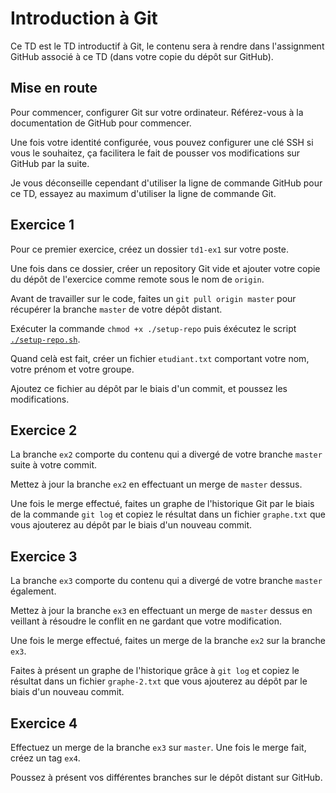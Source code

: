 Introduction à Git
==================

Ce TD est le TD introductif à Git, le contenu sera à rendre dans l'assignment GitHub associé à ce TD (dans votre copie du dépôt sur GitHub).

Mise en route
-------------

Pour commencer, configurer Git sur votre ordinateur. Référez-vous à la documentation de GitHub pour commencer.

Une fois votre identité configurée, vous pouvez configurer une clé SSH si vous le souhaitez, ça facilitera le fait de pousser vos modifications sur GitHub par la suite.

Je vous déconseille cependant d'utiliser la ligne de commande GitHub pour ce TD, essayez au maximum d'utiliser la ligne de commande Git.

Exercice 1
----------

Pour ce premier exercice, créez un dossier `td1-ex1` sur votre poste.

Une fois dans ce dossier, créer un repository Git vide et ajouter votre copie du dépôt de l'exercice comme remote sous le nom de `origin`.

Avant de travailler sur le code, faites un `git pull origin master` pour récupérer la branche `master` de votre dépôt distant.

Exécuter la commande `chmod +x ./setup-repo` puis éxécutez le script [`./setup-repo.sh`](./setup-repo.sh).

Quand celà est fait, créer un fichier `etudiant.txt` comportant votre nom, votre prénom et votre groupe.

Ajoutez ce fichier au dépôt par le biais d'un commit, et poussez les modifications.

Exercice 2
----------

La branche `ex2` comporte du contenu qui a divergé de votre branche `master` suite à votre commit.

Mettez à jour la branche `ex2` en effectuant un merge de `master` dessus.

Une fois le merge effectué, faites un graphe de l'historique Git par le biais de la commande `git log` et copiez le résultat dans un fichier `graphe.txt` que vous ajouterez au dépôt par le biais d'un nouveau commit.

Exercice 3
----------

La branche `ex3` comporte du contenu qui a divergé de votre branche `master` également.

Mettez à jour la branche `ex3` en effectuant un merge de `master` dessus en veillant à résoudre le conflit en ne gardant que votre modification.

Une fois le merge effectué, faites un merge de la branche `ex2` sur la branche `ex3`.

Faites à présent un graphe de l'historique grâce à `git log` et copiez le résultat dans un fichier `graphe-2.txt` que vous ajouterez au dépôt par le biais d'un nouveau commit.

Exercice 4
----------

Effectuez un merge de la branche `ex3` sur `master`. Une fois le merge fait, créez un tag `ex4`.

Poussez à présent vos différentes branches sur le dépôt distant sur GitHub.
